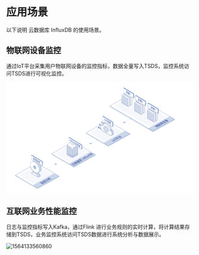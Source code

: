 # 应用场景

以下说明 云数据库 InfluxDB 的使用场景。

## 物联网设备监控

通过IoT平台采集用户物联网设备的监控指标，数据全量写入TSDS，监控系统访问TSDS进行可视化监控。

![1564133491180](../../../../image/JCS-for-InfluxDB/1564133491180.png)

## 互联网业务性能监控

日志与监控指标写入Kafka，通过Flink 进行业务规则的实时计算，将计算结果存储到TSDS，业务监控系统访问TSDS数据进行系统分析与数据展示。

![1564133560860](D:\MD\TSDS\帮助文档\image\JCS-for-InfluxDB\1564133560860.png)

